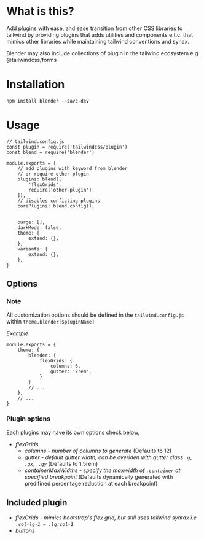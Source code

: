 # What is this?

Add plugins with ease, and ease transition from other CSS libraries to tailwind by providing plugins that adds utilities and components e.t.c. that mimics other libraries while maintaining tailwind conventions and synax.

Blender may also include collections of plugin in the tailwind ecosystem e.g @tailwindcss/forms

# Installation

`npm install blender --save-dev`

# Usage

```
// tailwind.config.js
const plugin = require('tailwindcss/plugin')
const blend = require('blender')

module.exports = {
	// add plugins with keyword from blender
	// or require other plugin
    plugins: blend([
    	'flexGrids',
    	require('other-plugin'),
    ]),
    // disables conficting plugins
    corePlugins: blend.config(),


    purge: [],
    darkMode: false,
    theme: {
        extend: {},
    },
    variants: {
        extend: {},
    },
}

```

## Options

### Note

All customization options should be defined in the `tailwind.config.js` within `theme.blender[$pluginName]`

*Example*
```
module.exports = {
	theme: {
		blender: {
			flexGrids: {
				columns: 6,
				gutter: '2rem',
			}
		}
		// ...
	},
	// ...
}
```

### Plugin options

Each plugins may have its own options check below,

* *flexGrids*
	* *columns* - _number of columns to generate_ (Defaults to 12)
	* *gutter* - _default gutter width, can be overiden with gutter class `.g, .gx, .gy`_ (Defaults to 1.5rem)
	* *containerMaxWidths* - _specify the maxwidth of `.container` at specified breakpoint_ (Defaults dynamically generated with predifined percentage reduction at each breakpoint)

## Included plugin

* *flexGrids* - _mimics bootstrap's flex grid, but still uses tailwind syntax i.e `.col-lg-1 = .lg:col-1`._
* *buttons*
